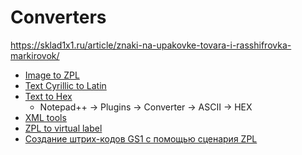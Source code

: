 ﻿# Converters
https://sklad1x1.ru/article/znaki-na-upakovke-tovara-i-rasshifrovka-markirovok/


- [Image to ZPL](http://www.jcgonzalez.com/img-to-zpl-online)
- [Text Cyrillic to Latin](https://www.branah.com/cyrillic-to-latin)
- [Text to Hex](https://online-toolz.com/tools/text-hex-convertor.php)
  - Notepad++ -> Plugins -> Converter -> ASCII -> HEX
- [XML tools](https://onlinexmltools.com/prettify-xml)
- [ZPL to virtual label](http://labelary.com/viewer.html)
- [Создание штрих-кодов GS1 с помощью сценария ZPL](https://supportcommunity.zebra.com/s/article/Creating-GS1-Barcodes-with-Zebra-Printers-for-Data-Matrix-and-Code-128-using-ZPL?language=ru)